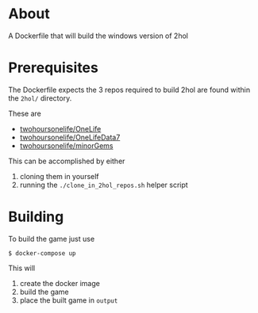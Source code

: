 # About

A Dockerfile that will build the windows version of 2hol

# Prerequisites

The Dockerfile expects the 3 repos required to build 2hol are found within the
`2hol/` directory.

These are
* [twohoursonelife/OneLife](https://github.com/twohoursonelife/OneLife)
* [twohoursonelife/OneLifeData7](https://github.com/twohoursonelife/OneLifeData7)
* [twohoursonelife/minorGems](https://github.com/twohoursonelife/minorGems)

This can be accomplished by either
1. cloning them in yourself
2. running the `./clone_in_2hol_repos.sh` helper script

# Building

To build the game just use

```
$ docker-compose up
```

This will
1. create the docker image
2. build the game
3. place the built game in `output`

